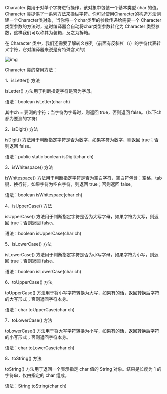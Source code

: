 Character 类用于对单个字符进行操作，该对象中包装一个基本类型 char 的值。
Character 类提供了一系列方法来操纵字符。你可以使用Character的构造方法创建一个Character类对象，当你将一个char类型的参数传递给需要一个 Character 类型参数的方法时，这时编译器会自动将char类型参数转化为 Character 类型参数，这样我们可以称其为装箱，反之为拆箱。

在 Character 类中，我们还需要了解转义序列（前面有反斜杠（\）的字符代表转义字符，它对编译器来说是有特殊含义的）

![img](https://img2020.cnblogs.com/blog/1743552/202003/1743552-20200306132505189-1805276710.png)

Character 类的常用方法：

1、isLetter() 方法

isLetter() 方法用于判断指定字符是否为字母。

语法：boolean isLetter(char ch)

其中ch = 要测的字符；当字符为字母时，则返回 true，否则返回 false。（以下ch都为要测的字符）

2、isDigit() 方法

isDigit() 方法用于判断指定字符是否为数字，如果字符为数字，则返回 true；否则返回 false。

语法：public static boolean isDigit(char ch)

3、isWhitespace() 方法

isWhitespace() 方法用于判断指定字符是否为空白字符，空白符包含：空格、tab 键、换行符，如果字符为空白字符，则返回 true；否则返回 false。

语法：boolean isWhitespace(char ch)

4、isUpperCase() 方法

isUpperCase() 方法用于判断指定字符是否为大写字母，如果字符为大写，则返回 true；否则返回 false。

语法：boolean isUpperCase(char ch)

5、isLowerCase() 方法

isLowerCase() 方法用于判断指定字符是否为小写字母，如果字符为小写，则返回 true；否则返回 false。

语法：boolean isLowerCase(char ch)

6、toUpperCase() 方法

toUpperCase() 方法用于将小写字符转换为大写，如果有的话，返回转换后字符的大写形式；否则返回字符本身。

语法：char toUpperCase(char ch)

7、toLowerCase() 方法

toLowerCase() 方法用于将大写字符转换为小写，如果有的话，返回转换后字符的小写形式；否则返回字符本身。

语法：char toLowerCase(char ch)

8、toString() 方法

toString() 方法用于返回一个表示指定 char 值的 String 对象。结果是长度为 1 的字符串，仅由指定的 char 组成。

语法：String toString(char ch)